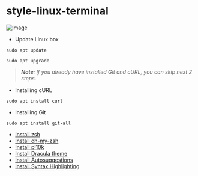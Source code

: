 # style-linux-terminal

![image](https://user-images.githubusercontent.com/101937929/230771726-9eb8fb60-510a-459d-9bc3-be6accb3f59e.png)


* Update Linux box

```sudo apt update```

```sudo apt upgrade```

> _**Note**: If you already have installed Git and cURL, you can skip next 2 steps._

* Installing cURL

```sudo apt install curl```

* Installing Git

```sudo apt install git-all```


* [Install zsh](https://github.com/ohmyzsh/ohmyzsh/wiki/Installing-ZSH)
* [Install oh-my-zsh](https://ohmyz.sh/#install)
* [Install pl10k](https://github.com/romkatv/powerlevel10k)
* [Install Dracula theme](https://draculatheme.com/gnome-terminal)
* [Install Autosuggestions](https://github.com/zsh-users/zsh-autosuggestions/blob/master/INSTALL.md)
* [Install Syntax Highlighting](https://github.com/zsh-users/zsh-syntax-highlighting/blob/master/INSTALL.md)
